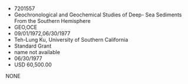 * 7201557
* Geochronological and Geochemical Studies of Deep- Sea       Sediments From the Southern Hemisphere
* GEO,OCE
* 09/01/1972,06/30/1977
* Teh-Lung Ku, University of Southern California
* Standard Grant
*   name not available
* 06/30/1977
* USD 60,500.00

NONE